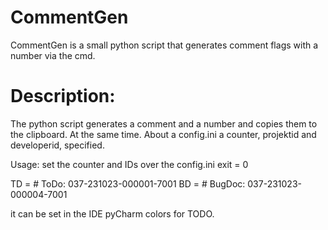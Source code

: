 # CommentGen
CommentGen is a small python script that generates comment flags with a number via the cmd. 

# Description:
The python script generates a comment and a number and copies them to the clipboard. At the same time. 
About a config.ini a counter, projektid and developerid, specified. 

Usage: set the counter and IDs over the config.ini
exit = 0

TD = # ToDo: 037-231023-000001-7001
BD = # BugDoc: 037-231023-000004-7001

it can be set in the IDE pyCharm colors for TODO. 

